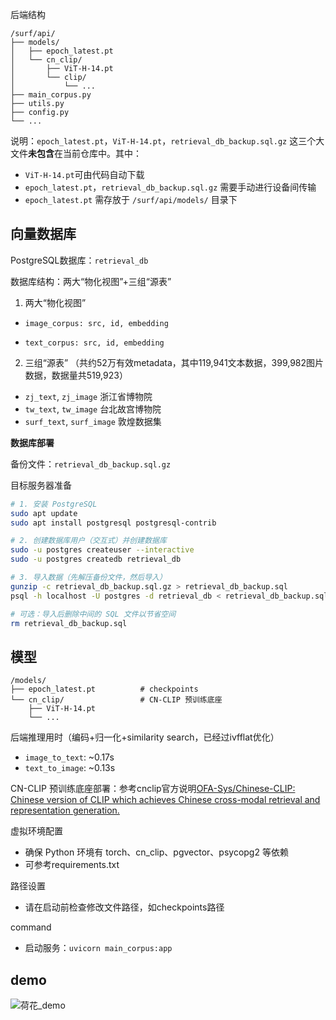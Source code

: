 后端结构
```
/surf/api/
├── models/                   
│   ├── epoch_latest.pt       
│   └── cn_clip/              
│       ├── ViT-H-14.pt       
│       └── clip/             
│           └── ...
├── main_corpus.py
├── utils.py
├── config.py
└── ...
```
说明：`epoch_latest.pt`，`ViT-H-14.pt`，`retrieval_db_backup.sql.gz` 这三个大文件**未包含**在当前仓库中。其中：
- `ViT-H-14.pt`可由代码自动下载
- `epoch_latest.pt`，`retrieval_db_backup.sql.gz` 需要手动进行设备间传输
- `epoch_latest.pt` 需存放于 `/surf/api/models/` 目录下

## 向量数据库

PostgreSQL数据库：`retrieval_db`

数据库结构：两大“物化视图”+三组“源表”

1. 两大“物化视图”

- `image_corpus: src, id, embedding`

- `text_corpus: src, id, embedding`

2. 三组“源表” （共约52万有效metadata，其中119,941文本数据，399,982图片数据，数据量共519,923）

- `zj_text`, `zj_image` 浙江省博物院
- `tw_text`, `tw_image` 台北故宫博物院
- `surf_text`, `surf_image` 敦煌数据集

**数据库部署**

备份文件：`retrieval_db_backup.sql.gz`

目标服务器准备

```bash  
# 1. 安装 PostgreSQL  
sudo apt update  
sudo apt install postgresql postgresql-contrib  

# 2. 创建数据库用户（交互式）并创建数据库  
sudo -u postgres createuser --interactive  
sudo -u postgres createdb retrieval_db  

# 3. 导入数据（先解压备份文件，然后导入）  
gunzip -c retrieval_db_backup.sql.gz > retrieval_db_backup.sql  
psql -h localhost -U postgres -d retrieval_db < retrieval_db_backup.sql  

# 可选：导入后删除中间的 SQL 文件以节省空间  
rm retrieval_db_backup.sql
```

## 模型

```
/models/
├── epoch_latest.pt          # checkpoints
└── cn_clip/                 # CN-CLIP 预训练底座
    ├── ViT-H-14.pt
    └── ...
```

后端推理用时（编码+归一化+similarity search，已经过ivfflat优化）
- `image_to_text`: ~0.17s
- `text_to_image`: ~0.13s

CN-CLIP 预训练底座部署：参考cnclip官方说明[OFA-Sys/Chinese-CLIP: Chinese version of CLIP which achieves Chinese cross-modal retrieval and representation generation.](https://github.com/OFA-Sys/Chinese-CLIP)

虚拟环境配置
- 确保 Python 环境有 torch、cn_clip、pgvector、psycopg2 等依赖
- 可参考requirements.txt

路径设置
- 请在启动前检查修改文件路径，如checkpoints路径

command
- 启动服务：`uvicorn main_corpus:app`

## demo

![荷花_demo](https://github.com/user-attachments/assets/544575c1-1455-4099-ae85-a359798f2418)
